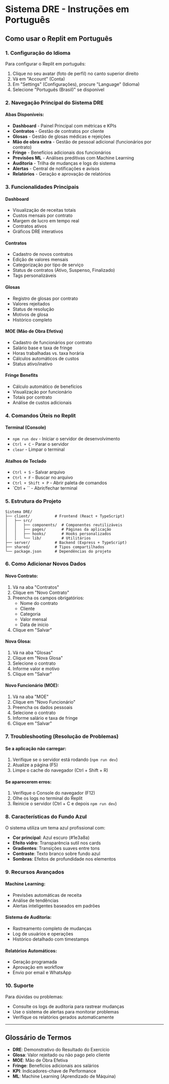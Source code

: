 # Sistema DRE - Instruções em Português

## Como usar o Replit em Português

### 1. Configuração do Idioma
Para configurar o Replit em português:
1. Clique no seu avatar (foto de perfil) no canto superior direito
2. Vá em "Account" (Conta)  
3. Em "Settings" (Configurações), procure "Language" (Idioma)
4. Selecione "Português (Brasil)" se disponível

### 2. Navegação Principal do Sistema DRE

#### Abas Disponíveis:
- **Dashboard** - Painel Principal com métricas e KPIs
- **Contratos** - Gestão de contratos por cliente
- **Glosas** - Gestão de glosas médicas e rejeições
- **Mão de obra extra** - Gestão de pessoal adicional (funcionários por contrato)
- **Fringe** - Benefícios adicionais dos funcionários
- **Previsões ML** - Análises preditivas com Machine Learning
- **Auditoria** - Trilha de mudanças e logs do sistema
- **Alertas** - Central de notificações e avisos
- **Relatórios** - Geração e aprovação de relatórios

### 3. Funcionalidades Principais

#### Dashboard
- Visualização de receitas totais
- Custos mensais por contrato
- Margem de lucro em tempo real
- Contratos ativos
- Gráficos DRE interativos

#### Contratos
- Cadastro de novos contratos
- Edição de valores mensais
- Categorização por tipo de serviço
- Status de contratos (Ativo, Suspenso, Finalizado)
- Tags personalizáveis

#### Glosas
- Registro de glosas por contrato
- Valores rejeitados
- Status de resolução
- Motivos de glosa
- Histórico completo

#### MOE (Mão de Obra Efetiva)
- Cadastro de funcionários por contrato
- Salário base e taxa de fringe
- Horas trabalhadas vs. taxa horária
- Cálculos automáticos de custos
- Status ativo/inativo

#### Fringe Benefits
- Cálculo automático de benefícios
- Visualização por funcionário
- Totais por contrato
- Análise de custos adicionais

### 4. Comandos Úteis no Replit

#### Terminal (Console)
- `npm run dev` - Iniciar o servidor de desenvolvimento
- `Ctrl + C` - Parar o servidor
- `clear` - Limpar o terminal

#### Atalhos de Teclado
- `Ctrl + S` - Salvar arquivo
- `Ctrl + F` - Buscar no arquivo
- `Ctrl + Shift + P` - Abrir paleta de comandos
- `Ctrl + \`` - Abrir/fechar terminal

### 5. Estrutura do Projeto

```
Sistema DRE/
├── client/           # Frontend (React + TypeScript)
│   ├── src/
│   │   ├── components/  # Componentes reutilizáveis
│   │   ├── pages/       # Páginas da aplicação
│   │   ├── hooks/       # Hooks personalizados
│   │   └── lib/         # Utilitários
├── server/           # Backend (Express + TypeScript)
├── shared/           # Tipos compartilhados
└── package.json      # Dependências do projeto
```

### 6. Como Adicionar Novos Dados

#### Novo Contrato:
1. Vá na aba "Contratos"
2. Clique em "Novo Contrato"
3. Preencha os campos obrigatórios:
   - Nome do contrato
   - Cliente
   - Categoria
   - Valor mensal
   - Data de início
4. Clique em "Salvar"

#### Nova Glosa:
1. Vá na aba "Glosas"
2. Clique em "Nova Glosa"
3. Selecione o contrato
4. Informe valor e motivo
5. Clique em "Salvar"

#### Novo Funcionário (MOE):
1. Vá na aba "MOE"
2. Clique em "Novo Funcionário"
3. Preencha os dados pessoais
4. Selecione o contrato
5. Informe salário e taxa de fringe
6. Clique em "Salvar"

### 7. Troubleshooting (Resolução de Problemas)

#### Se a aplicação não carregar:
1. Verifique se o servidor está rodando (`npm run dev`)
2. Atualize a página (F5)
3. Limpe o cache do navegador (Ctrl + Shift + R)

#### Se aparecerem erros:
1. Verifique o Console do navegador (F12)
2. Olhe os logs no terminal do Replit
3. Reinicie o servidor (Ctrl + C e depois `npm run dev`)

### 8. Características do Fundo Azul

O sistema utiliza um tema azul profissional com:
- **Cor principal**: Azul escuro (#1e3a8a)
- **Efeito vidro**: Transparência sutil nos cards
- **Gradientes**: Transições suaves entre tons
- **Contraste**: Texto branco sobre fundo azul
- **Sombras**: Efeitos de profundidade nos elementos

### 9. Recursos Avançados

#### Machine Learning:
- Previsões automáticas de receita
- Análise de tendências
- Alertas inteligentes baseados em padrões

#### Sistema de Auditoria:
- Rastreamento completo de mudanças
- Log de usuários e operações
- Histórico detalhado com timestamps

#### Relatórios Automáticos:
- Geração programada
- Aprovação em workflow
- Envio por email e WhatsApp

### 10. Suporte

Para dúvidas ou problemas:
- Consulte os logs de auditoria para rastrear mudanças
- Use o sistema de alertas para monitorar problemas
- Verifique os relatórios gerados automaticamente

---

## Glossário de Termos

- **DRE**: Demonstrativo do Resultado do Exercício
- **Glosa**: Valor rejeitado ou não pago pelo cliente
- **MOE**: Mão de Obra Efetiva
- **Fringe**: Benefícios adicionais aos salários
- **KPI**: Indicadores-chave de Performance
- **ML**: Machine Learning (Aprendizado de Máquina)